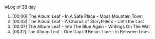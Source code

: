 #Log of 28 day

1. [00:00] The Album Leaf - In A Safe Place - Moss Mountain Town
1. [00:03] The Album Leaf - A Chorus of Storytellers - Until the Last
1. [00:07] The Album Leaf - Into The Blue Again - Writings On The Wall
1. [00:12] The Album Leaf - One Day I'll Be on Time - In Between Lines
